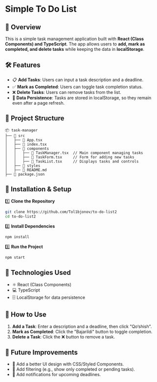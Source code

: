 # Simple To Do List

## 📌 Overview
This is a simple task management application built with **React (Class Components) and TypeScript**. The app allows users to **add, mark as completed, and delete tasks** while keeping the data in **localStorage**.

## 🛠 Features
- 📋 **Add Tasks**: Users can input a task description and a deadline.
- ✅ **Mark as Completed**: Users can toggle task completion status.
- ❌ **Delete Tasks**: Users can remove tasks from the list.
- 🔄 **Data Persistence**: Tasks are stored in localStorage, so they remain even after a page refresh.

## 📂 Project Structure
```
📦 task-manager
├── 📂 src
│   ├── 📄 App.tsx
│   ├── 📄 index.tsx
│   ├── 📂 components
│   │   ├── 📄 TaskManager.tsx  // Main component managing tasks
│   │   ├── 📄 TaskForm.tsx     // Form for adding new tasks
│   │   ├── 📄 TaskList.tsx     // Displays tasks and controls
│   ├── 📂 styles
│   ├── 📄 README.md
├── 📄 package.json
```

## 🚀 Installation & Setup

1️⃣ **Clone the Repository**
```bash
git clone https://github.com/Tol1bjonov/to-do-list2
cd to-do-list2
```

2️⃣ **Install Dependencies**
```bash
npm install
```

3️⃣ **Run the Project**
```bash
npm start
```

## 🔧 Technologies Used
- ⚛️ React (Class Components)
- 💻 TypeScript
- 🗄️ LocalStorage for data persistence

## 📌 How to Use
1. **Add a Task**: Enter a description and a deadline, then click "Qo‘shish".
2. **Mark as Completed**: Click the "Bajarildi" button to toggle completion.
3. **Delete a Task**: Click the ❌ button to remove a task.

## 📌 Future Improvements
- 🎨 Add a better UI design with CSS/Styled Components.
- 📅 Add filtering (e.g., show only completed or pending tasks).
- 🔔 Add notifications for upcoming deadlines.
